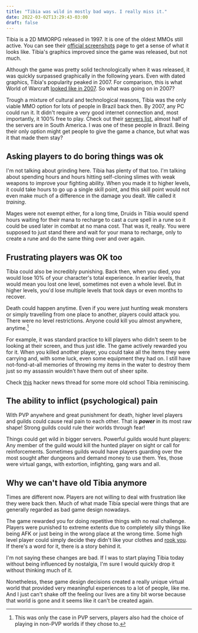 ```yaml
---
title: "Tibia was wild in mostly bad ways. I really miss it."
date: 2022-03-02T13:29:43-03:00
draft: false
---
```


Tibia is a 2D MMORPG released in 1997. It is one of the oldest MMOs still active. You can see their [official screenshots](https://www.tibia.com/abouttibia/?subtopic=screenshots) page to get a sense of what it looks like. Tibia's graphics improved since the game was released, but not much.

Although the game was pretty solid technologically when it was released, it was quickly surpassed graphically in the following years. Even with dated graphics, Tibia's popularity peaked in 2007. For comparison, this is what World of Warcraft [looked like in 2007](https://www.gamingcfg.com/screenshot/World-of-Warcraft-2007-8264). So what was going on in 2007?

Trough a mixture of cultural and technological reasons, Tibia was the only viable MMO option for lots of people in Brazil back then. By 2007, any PC could run it. It didn't require a very good internet connection and, most importantly, it 100% free to play. Check out their [servers list](https://www.tibia.com/community/?subtopic=worlds), almost half of the servers are in South America. I was one of these people in Brazil. Being their only option might get people to give the game a chance, but what was it that made them stay?

## Asking players to do boring things was ok

I'm not talking about grinding here. Tibia has plenty of that too. I'm talking about spending hours and hours hitting self-cloning slimes with weak weapons to improve your fighting ability. When you made it to higher levels, it could take hours to go up a single skill point, and this skill point would not even make much of a difference in the damage you dealt. We called it _training_.

Mages were not exempt either, for a long time, Druids in Tibia would spend hours waiting for their mana to recharge to cast a cure spell in a rune so it could be used later in combat at no mana cost. That was it, really. You were supposed to just stand there and wait for your mana to recharge, only to create a rune and do the same thing over and over again.

## Frustrating players was OK too

Tibia could also be incredibly punishing. Back then, when you died, you would lose 10% of your character's total experience. In earlier levels, that would mean you lost one level, sometimes not even a whole level. But in higher levels, you'd lose multiple levels that took days or even months to recover.

Death could happen anytime. Even if you were just hunting weak monsters or simply travelling from one place to another, players could attack you. There were no level restrictions. Anyone could kill you almost anywhere, anytime.[^1]

For example, it was standard practice to kill players who didn't seem to be looking at their screen, and thus just idle. The game actively rewarded you for it. When you killed another player, you could take all the items they were carrying and, with some luck, even some equipment they had on. I still have not-fond-at-all memories of throwing my items in the water to destroy them just so my assassin wouldn't have them out of sheer spite.

Check [this](https://news.ycombinator.com/item?id=30324846) hacker news thread for some more old school Tibia reminiscing.

## The ability to inflict (psychological) pain

With PVP anywhere and great punishment for death, higher level players and guilds could cause real pain to each other. That is **_power_** in its most raw shape! Strong guilds could rule their worlds through fear!

Things could get wild in bigger servers. Powerful guilds would hunt players: Any member of the guild would kill the hunted player on sight or call for reinforcements. Sometimes guilds would have players guarding over the most sought after dungeons and demand money to use them. Yes, those were virtual gangs, with extortion, infighting, gang wars and all.

## Why we can't have old Tibia anymore

Times are different now. Players are not willing to deal with frustration like they were back then. Much of what made Tibia special were things that are generally regarded as bad game design nowadays.

The game rewarded you for doing repetitive things with no real challenge. Players were punished to extreme extents due to completely silly things like being AFK or just being in the wrong place at the wrong time. Some high level player could simply decide they didn't like your clothes and [rook you](https://tibia.fandom.com/wiki/Rooking). If there's a word for it, there is a story behind it.

I'm not saying these changes are bad. If I was to start playing Tibia today without being influenced by nostalgia, I'm sure I would quickly drop it without thinking much of it.

Nonetheless, these game design decisions created a really unique virtual world that provided very meaningful experiences to a lot of people, like me. And I just can't shake off the feeling our lives are a tiny bit worse because that world is gone and it seems like it can't be created again.

[^1]: This was only the case in PVP servers, players also had the choice of playing in non-PVP worlds if they chose to.
